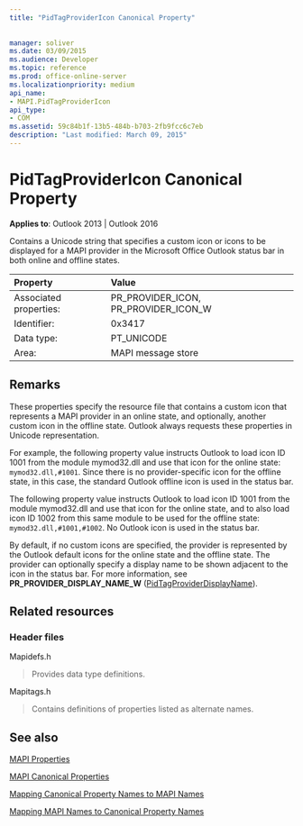 ```yaml
---
title: "PidTagProviderIcon Canonical Property"
 
 
manager: soliver
ms.date: 03/09/2015
ms.audience: Developer
ms.topic: reference
ms.prod: office-online-server
ms.localizationpriority: medium
api_name:
- MAPI.PidTagProviderIcon
api_type:
- COM
ms.assetid: 59c84b1f-13b5-484b-b703-2fb9fcc6c7eb
description: "Last modified: March 09, 2015"
---
```


# PidTagProviderIcon Canonical Property

  
  
**Applies to**: Outlook 2013 | Outlook 2016 
  
Contains a Unicode string that specifies a custom icon or icons to be displayed for a MAPI provider in the Microsoft Office Outlook status bar in both online and offline states.
  
|Property |Value |
|:-----|:-----|
|Associated properties:  <br/> |PR_PROVIDER_ICON, PR_PROVIDER_ICON_W  <br/> |
|Identifier:  <br/> |0x3417  <br/> |
|Data type:  <br/> |PT_UNICODE  <br/> |
|Area:  <br/> |MAPI message store  <br/> |
   
## Remarks

These properties specify the resource file that contains a custom icon that represents a MAPI provider in an online state, and optionally, another custom icon in the offline state. Outlook always requests these properties in Unicode representation. 
  
For example, the following property value instructs Outlook to load icon ID 1001 from the module mymod32.dll and use that icon for the online state:  `mymod32.dll,#1001`. Since there is no provider-specific icon for the offline state, in this case, the standard Outlook offline icon is used in the status bar. 
  
The following property value instructs Outlook to load icon ID 1001 from the module mymod32.dll and use that icon for the online state, and to also load icon ID 1002 from this same module to be used for the offline state:  `mymod32.dll,#1001,#1002`. No Outlook icon is used in the status bar. 
  
By default, if no custom icons are specified, the provider is represented by the Outlook default icons for the online state and the offline state. The provider can optionally specify a display name to be shown adjacent to the icon in the status bar. For more information, see **PR_PROVIDER_DISPLAY_NAME_W** ([PidTagProviderDisplayName](pidtagproviderdisplayname-canonical-property.md)).
  
## Related resources

### Header files

Mapidefs.h
  
> Provides data type definitions.
    
Mapitags.h
  
> Contains definitions of properties listed as alternate names.
    
## See also



[MAPI Properties](mapi-properties.md)
  
[MAPI Canonical Properties](mapi-canonical-properties.md)
  
[Mapping Canonical Property Names to MAPI Names](mapping-canonical-property-names-to-mapi-names.md)
  
[Mapping MAPI Names to Canonical Property Names](mapping-mapi-names-to-canonical-property-names.md)

